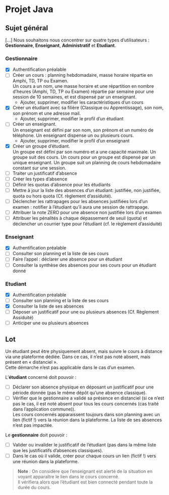 # Projet Java

## Sujet général 

[...] Nous souhaitons nous concentrer sur quatre types d’utilisateurs : **Gestionnaire**, **Enseignant**, **Administratif** et **Etudiant**.

### **Gestionnaire** 
* [X] Authentification préalable  
* [ ] Créer un cours : planning hebdomadaire, masse horaire répartie en Amphi, TD, TP ou Examen.  
    Un cours a un nom, une masse horaire et une répartition en nombre d’heures (Amphi, TD, TP ou Examen) répartie par semaine pour une session de 10 semaines, et est dispensé par un enseignant.  
     - Ajouter, supprimer, modifier les caractéristiques d’un cours  
* [X] Créer un étudiant avec sa filière (Classique ou Apprentissage), son nom, son prénom et une adresse mail.
    - Ajouter, supprimer, modifier le profil d’un étudiant
* [ ] Créer un enseignant.   
Un enseignant est défini par son nom, son prénom et un numéro de téléphone.
Un enseignant dispense un ou plusieurs cours.
    - Ajouter, supprimer, modifier le profil d’un enseignant
* [X] Créer un groupe d’étudiant.  
Un groupe est défini par son numéro et a une capacité maximale. 
Un groupe suit des cours. Un cours pour un groupe est dispensé par un unique enseignant. 
Un groupe suit un planning de cours hebdomadaire constant sur une session.  
* [ ] Traiter un justificatif d’absence
* [ ] Créer les types d’absence
* [ ] Définir les quotas d’absence pour les étudiants
* [ ] Mettre à jour la liste des absences d’un étudiant: justifiée, non justifiée, quota ou hors quota (Cf.
règlement d’assiduité).
* [ ] Déclencher les rattrapages pour les absences justifiées lors d’un examen : notifier à l’étudiant qu’il aura
une session de rattrapage.
* [ ] Attribuer la note ZERO pour une absence non justifiée lors d’un examen
* [ ] Attribuer les pénalités à chaque dépassement de seuil (quota) et déclencher un courrier type pour
l’étudiant (cf. le règlement d’assiduité)

### **Enseignant**  
* [X] Authentification préalable  
* [ ] Consulter son planning et la liste de ses cours
* [ ] Faire l’appel : déclarer une absence pour un étudiant
* [ ] Consulter la synthèse des absences pour ses cours pour un étudiant donné  

### **Etudiant** 
* [X] Authentification préalable  
* [ ] Consulter son planning et la liste de ses cours
* [X] Consulter la liste de ses absences
* [ ] Déposer un justificatif pour une ou plusieurs absences (Cf. Règlement Assiduité)
* [ ] Anticiper une ou plusieurs absences

## Lot 

Un étudiant peut être physiquement absent, mais suivre le cours à distance via une plateforme dédiée.
Dans ce cas, il n’est pas noté absent, mais présent en « distanciel ».  
Cette démarche n’est pas applicable dans le cas d’un examen.

L’**étudiant** concerné doit pouvoir :
* [ ] Déclarer son absence physique en déposant un justificatif pour une période donnée (pas le
même dépôt qu’une absence classique).
* [ ] Vérifier que le gestionnaire a validé sa présence en distanciel (si ce n’est pas le cas, il est noté
absent pour tous les cours concernés (cas traité dans l’application commune)).    
Les cours concernés apparaissent toujours dans son planning avec un lien (fictif !) vers la réunion
dans la plateforme.
La liste de ses absences n’est pas impactée.  

Le **gestionnaire** doit pouvoir :
* [ ] Valider ou invalider le justificatif de l’étudiant (pas dans la même liste que les justificatifs
d’absences classiques).
* [ ] Dans le cas où il valide, créer pour chaque cours un lien (fictif !) vers une réunion dans la
plateforme.  
> **Note** :
On considère que l’enseignant est alerté de la situation en voyant apparaître le lien dans le cours
concerné.   
Il vérifiera alors que l’étudiant est bien connecté pendant toute la durée du cours.
